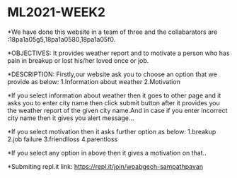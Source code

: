 # ML2021-WEEK2


*We have done this website in a team of three and the collabarators are :18pa1a05g5,18pa1a0580,18pa1a05f0.

 *OBJECTIVES: 
     It provides weather report and to motivate a person who has pain in breakup or lost his/her loved once or job.
 
 *DESCRIPTION:
     Firstly,our website ask you to choose an option that we provide as below:
                1.Information about weather
                2.Motivation
                
*If you select information about weather then it goes to other page and it asks you to enter city name then click submit button after it provides you the weather report of the given city name.And in case if you enter incorrect city name then it gives you alert message...

*If you select motivation then it asks further option as below:
   1.breakup
   2.job failure
   3.friendlloss
   4.parentloss
   
*If you select any option in above then it gives a motivation on that..

*Submiting repl.it link: https://repl.it/join/woabgech-sampathpavan






         
